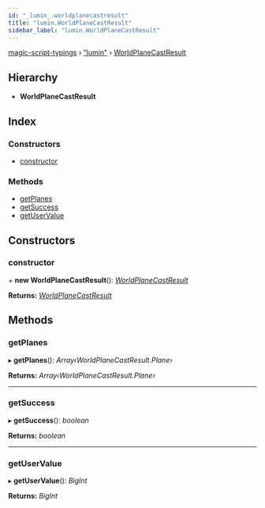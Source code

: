 ```yaml
---
id: "_lumin_.worldplanecastresult"
title: "lumin.WorldPlaneCastResult"
sidebar_label: "lumin.WorldPlaneCastResult"
---
```


[magic-script-typings](../index.md) › [&quot;lumin&quot;](../modules/_lumin_.md) › [WorldPlaneCastResult](_lumin_.worldplanecastresult.md)

## Hierarchy

* **WorldPlaneCastResult**

## Index

### Constructors

* [constructor](_lumin_.worldplanecastresult.md#constructor)

### Methods

* [getPlanes](_lumin_.worldplanecastresult.md#getplanes)
* [getSuccess](_lumin_.worldplanecastresult.md#getsuccess)
* [getUserValue](_lumin_.worldplanecastresult.md#getuservalue)

## Constructors

###  constructor

\+ **new WorldPlaneCastResult**(): *[WorldPlaneCastResult](_lumin_.worldplanecastresult.md)*

**Returns:** *[WorldPlaneCastResult](_lumin_.worldplanecastresult.md)*

## Methods

###  getPlanes

▸ **getPlanes**(): *Array‹WorldPlaneCastResult.Plane›*

**Returns:** *Array‹WorldPlaneCastResult.Plane›*

___

###  getSuccess

▸ **getSuccess**(): *boolean*

**Returns:** *boolean*

___

###  getUserValue

▸ **getUserValue**(): *BigInt*

**Returns:** *BigInt*